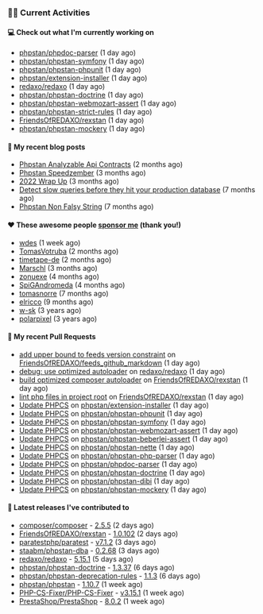 ### 👨‍💻 Current Activities


#### 💻 Check out what I'm currently working on

- [phpstan/phpdoc-parser](https://github.com/phpstan/phpdoc-parser) (1 day ago)
- [phpstan/phpstan-symfony](https://github.com/phpstan/phpstan-symfony) (1 day ago)
- [phpstan/phpstan-phpunit](https://github.com/phpstan/phpstan-phpunit) (1 day ago)
- [phpstan/extension-installer](https://github.com/phpstan/extension-installer) (1 day ago)
- [redaxo/redaxo](https://github.com/redaxo/redaxo) (1 day ago)
- [phpstan/phpstan-doctrine](https://github.com/phpstan/phpstan-doctrine) (1 day ago)
- [phpstan/phpstan-webmozart-assert](https://github.com/phpstan/phpstan-webmozart-assert) (1 day ago)
- [phpstan/phpstan-strict-rules](https://github.com/phpstan/phpstan-strict-rules) (1 day ago)
- [FriendsOfREDAXO/rexstan](https://github.com/FriendsOfREDAXO/rexstan) (1 day ago)
- [phpstan/phpstan-mockery](https://github.com/phpstan/phpstan-mockery) (1 day ago)


#### 📜 My recent blog posts

- [Phpstan Analyzable Api Contracts](https://staabm.github.io/2022/12/29/phpstan-analyzable-api-contracts.html) (2 months ago)
- [Phpstan Speedzember](https://staabm.github.io/2022/12/23/phpstan-speedzember.html) (3 months ago)
- [2022 Wrap Up](https://staabm.github.io/2022/12/20/2022-wrap-up.html) (3 months ago)
- [Detect slow queries before they hit your production database](https://staabm.github.io/2022/08/16/phpstan-dba-query-plan-analysis.html) (7 months ago)
- [Phpstan Non Falsy String](https://staabm.github.io/2022/08/11/phpstan-non-falsy-string.html) (7 months ago)


#### ❤️ These awesome people [sponsor me](https://github.com/sponsors/staabm) (thank you!)

- [wdes](https://github.com/wdes) (1 week ago)
- [TomasVotruba](https://github.com/TomasVotruba) (2 months ago)
- [timetape-de](https://github.com/timetape-de) (2 months ago)
- [Marschl](https://github.com/Marschl) (3 months ago)
- [zonuexe](https://github.com/zonuexe) (4 months ago)
- [SpiGAndromeda](https://github.com/SpiGAndromeda) (4 months ago)
- [tomasnorre](https://github.com/tomasnorre) (7 months ago)
- [elricco](https://github.com/elricco) (9 months ago)
- [w-sk](https://github.com/w-sk) (3 years ago)
- [polarpixel](https://github.com/polarpixel) (3 years ago)


#### 🔨 My recent Pull Requests

- [add upper bound to feeds version constraint](https://github.com/FriendsOfREDAXO/feeds_github_markdown/pull/2) on [FriendsOfREDAXO/feeds_github_markdown](https://github.com/FriendsOfREDAXO/feeds_github_markdown) (1 day ago)
- [debug: use optimized autoloader](https://github.com/redaxo/redaxo/pull/5662) on [redaxo/redaxo](https://github.com/redaxo/redaxo) (1 day ago)
- [build optimized composer autoloader](https://github.com/FriendsOfREDAXO/rexstan/pull/429) on [FriendsOfREDAXO/rexstan](https://github.com/FriendsOfREDAXO/rexstan) (1 day ago)
- [lint php files in project root](https://github.com/FriendsOfREDAXO/rexstan/pull/428) on [FriendsOfREDAXO/rexstan](https://github.com/FriendsOfREDAXO/rexstan) (1 day ago)
- [Update PHPCS](https://github.com/phpstan/extension-installer/pull/69) on [phpstan/extension-installer](https://github.com/phpstan/extension-installer) (1 day ago)
- [Update PHPCS](https://github.com/phpstan/phpstan-phpunit/pull/173) on [phpstan/phpstan-phpunit](https://github.com/phpstan/phpstan-phpunit) (1 day ago)
- [Update PHPCS](https://github.com/phpstan/phpstan-symfony/pull/341) on [phpstan/phpstan-symfony](https://github.com/phpstan/phpstan-symfony) (1 day ago)
- [Update PHPCS](https://github.com/phpstan/phpstan-webmozart-assert/pull/162) on [phpstan/phpstan-webmozart-assert](https://github.com/phpstan/phpstan-webmozart-assert) (1 day ago)
- [Update PHPCS](https://github.com/phpstan/phpstan-beberlei-assert/pull/51) on [phpstan/phpstan-beberlei-assert](https://github.com/phpstan/phpstan-beberlei-assert) (1 day ago)
- [Update PHPCS](https://github.com/phpstan/phpstan-nette/pull/121) on [phpstan/phpstan-nette](https://github.com/phpstan/phpstan-nette) (1 day ago)
- [Update PHPCS](https://github.com/phpstan/phpstan-php-parser/pull/36) on [phpstan/phpstan-php-parser](https://github.com/phpstan/phpstan-php-parser) (1 day ago)
- [Update PHPCS](https://github.com/phpstan/phpdoc-parser/pull/181) on [phpstan/phpdoc-parser](https://github.com/phpstan/phpdoc-parser) (1 day ago)
- [Update PHPCS](https://github.com/phpstan/phpstan-doctrine/pull/440) on [phpstan/phpstan-doctrine](https://github.com/phpstan/phpstan-doctrine) (1 day ago)
- [Update PHPCS](https://github.com/phpstan/phpstan-dibi/pull/35) on [phpstan/phpstan-dibi](https://github.com/phpstan/phpstan-dibi) (1 day ago)
- [Update PHPCS](https://github.com/phpstan/phpstan-mockery/pull/62) on [phpstan/phpstan-mockery](https://github.com/phpstan/phpstan-mockery) (1 day ago)


#### 🔭 Latest releases I've contributed to

- [composer/composer](https://github.com/composer/composer) - [2.5.5](https://github.com/composer/composer/releases/tag/2.5.5) (2 days ago)
- [FriendsOfREDAXO/rexstan](https://github.com/FriendsOfREDAXO/rexstan) - [1.0.102](https://github.com/FriendsOfREDAXO/rexstan/releases/tag/1.0.102) (2 days ago)
- [paratestphp/paratest](https://github.com/paratestphp/paratest) - [v7.1.2](https://github.com/paratestphp/paratest/releases/tag/v7.1.2) (3 days ago)
- [staabm/phpstan-dba](https://github.com/staabm/phpstan-dba) - [0.2.68](https://github.com/staabm/phpstan-dba/releases/tag/0.2.68) (3 days ago)
- [redaxo/redaxo](https://github.com/redaxo/redaxo) - [5.15.1](https://github.com/redaxo/redaxo/releases/tag/5.15.1) (5 days ago)
- [phpstan/phpstan-doctrine](https://github.com/phpstan/phpstan-doctrine) - [1.3.37](https://github.com/phpstan/phpstan-doctrine/releases/tag/1.3.37) (6 days ago)
- [phpstan/phpstan-deprecation-rules](https://github.com/phpstan/phpstan-deprecation-rules) - [1.1.3](https://github.com/phpstan/phpstan-deprecation-rules/releases/tag/1.1.3) (6 days ago)
- [phpstan/phpstan](https://github.com/phpstan/phpstan) - [1.10.7](https://github.com/phpstan/phpstan/releases/tag/1.10.7) (1 week ago)
- [PHP-CS-Fixer/PHP-CS-Fixer](https://github.com/PHP-CS-Fixer/PHP-CS-Fixer) - [v3.15.1](https://github.com/PHP-CS-Fixer/PHP-CS-Fixer/releases/tag/v3.15.1) (1 week ago)
- [PrestaShop/PrestaShop](https://github.com/PrestaShop/PrestaShop) - [8.0.2](https://github.com/PrestaShop/PrestaShop/releases/tag/8.0.2) (1 week ago)
